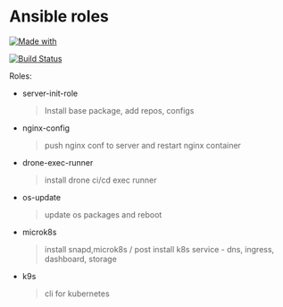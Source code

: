 # Ansible roles
  
[![Made with](https://shields.pwndev.com/badge/made%20with-ansible-brightgreen)](https://drone.pwndev.com/Pantheon/ansible)
  
[![Build Status](https://drone.pwndev.com/api/badges/Pantheon/ansible/status.svg)](https://drone.pwndev.com/Pantheon/ansible)
  
Roles:

- server-init-role  
    > Install base package, add repos, configs

- nginx-config  
    > push nginx conf to server and restart nginx container

- drone-exec-runner
    > install drone ci/cd exec runner

- os-update
    > update os packages and reboot

- microk8s
    > install snapd,microk8s / post install k8s service - dns, ingress, dashboard, storage  

- k9s  
    > cli for kubernetes  